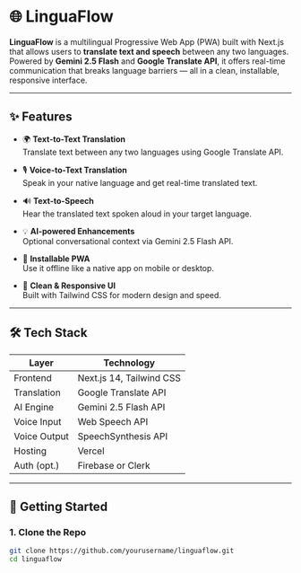 # 🌐 LinguaFlow

**LinguaFlow** is a multilingual Progressive Web App (PWA) built with Next.js that allows users to **translate text and speech** between any two languages. Powered by **Gemini 2.5 Flash** and **Google Translate API**, it offers real-time communication that breaks language barriers — all in a clean, installable, responsive interface.

---

## ✨ Features

- 🌍 **Text-to-Text Translation**  
  Translate text between any two languages using Google Translate API.

- 🎙️ **Voice-to-Text Translation**  
  Speak in your native language and get real-time translated text.

- 🔊 **Text-to-Speech**  
  Hear the translated text spoken aloud in your target language.

- 💡 **AI-powered Enhancements**  
  Optional conversational context via Gemini 2.5 Flash API.

- 📲 **Installable PWA**  
  Use it offline like a native app on mobile or desktop.

- 🎨 **Clean & Responsive UI**  
  Built with Tailwind CSS for modern design and speed.

---

## 🛠 Tech Stack

| Layer       | Technology               |
|-------------|---------------------------|
| Frontend    | Next.js 14, Tailwind CSS  |
| Translation | Google Translate API      |
| AI Engine   | Gemini 2.5 Flash API      |
| Voice Input | Web Speech API            |
| Voice Output| SpeechSynthesis API       |
| Hosting     | Vercel                    |
| Auth (opt.) | Firebase or Clerk         |

---

## 🚀 Getting Started

### 1. Clone the Repo

```bash
git clone https://github.com/yourusername/linguaflow.git
cd linguaflow
